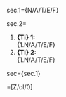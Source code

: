 sec.1={N/A/T/E/F}

sec.2=<ol><li><b>{Ti} 1:</b><br>{1.N/A/T/E/F}<li><b>{Ti} 2:</b><br>{1.N/A/T/E/F}</ol>

sec={sec.1}

=[Z/ol/0]
